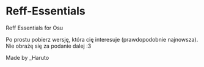 # Reff-Essentials
Reff Essentials for Osu

Po prostu pobierz wersję, która cię interesuje (prawdopodobnie najnowsza).
Nie obrażę się za podanie dalej :3

Made by _Haruto